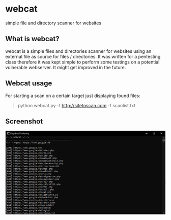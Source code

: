 # webcat
 simple file and directory scanner for websites

## What is webcat?

webcat is a simple files and directories scanner for websites using an external file as source for files / directories. It was written for a pentesting class therefore it was kept simple to perform some testings on a potential vulnerable webserver. It might get improved in the future.

## Webcat usage

For starting a scan on a certain target just displaying found files:

> python webcat.py -t http://sitetoscan.com -f scanlist.txt

## Screenshot

![Screenshot](https://github.com/pbkangafoo/webcat/blob/main/webcat_screenshot.jpg "webcat screenshot")
